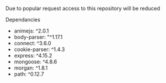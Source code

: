 Due to popular request access to this repository will be reduced

Dependancies 

* animejs: ^2.0.1
* body-parser: "^1.17.1
* connect: ^3.6.0
* cookie-parser: ^1.4.3
* express: ^4.15.2
* mongoose: ^4.8.6
* morgan: ^1.8.1
* path: ^0.12.7